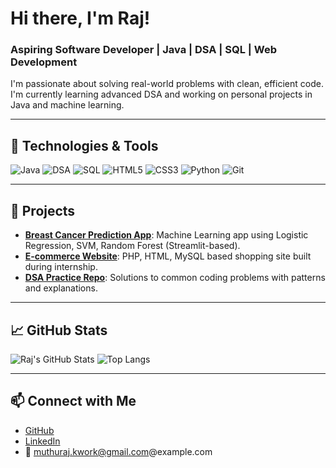 # Hi there, I'm Raj!  

### Aspiring Software Developer | Java | DSA | SQL | Web Development

I'm passionate about solving real-world problems with clean, efficient code. I'm currently learning advanced DSA and working on personal projects in Java and machine learning.

---

## 🔧 Technologies & Tools
![Java](https://img.shields.io/badge/-Java-007396?style=flat&logo=java)
![DSA](https://img.shields.io/badge/-DSA-brightgreen?style=flat)
![SQL](https://img.shields.io/badge/-SQL-blue?style=flat&logo=mysql)
![HTML5](https://img.shields.io/badge/-HTML5-E34F26?style=flat&logo=html5)
![CSS3](https://img.shields.io/badge/-CSS3-1572B6?style=flat&logo=css3)
![Python](https://img.shields.io/badge/-Python-3776AB?style=flat&logo=python)
![Git](https://img.shields.io/badge/-Git-F05032?style=flat&logo=git)

---

## 📌 Projects

- [**Breast Cancer Prediction App**](https://github.com/raj-dev434/breast-cancer-predictor): Machine Learning app using Logistic Regression, SVM, Random Forest (Streamlit-based).
- [**E-commerce Website**](https://github.com/raj-dev434/ecommerce-php): PHP, HTML, MySQL based shopping site built during internship.
- [**DSA Practice Repo**](https://github.com/raj-dev434/dsa-practice): Solutions to common coding problems with patterns and explanations.

---

## 📈 GitHub Stats

![Raj's GitHub Stats](https://github-readme-stats.vercel.app/api?username=raj-dev434&show_icons=true&theme=radical)
![Top Langs](https://github-readme-stats.vercel.app/api/top-langs/?username=raj-dev434&layout=compact)

---

## 📫 Connect with Me

- [GitHub](https://github.com/raj-dev434)
- [LinkedIn](https://linkedin.com/in/raj-dev434)
- 📧 muthuraj.kwork@gmail.com@example.com
